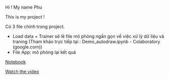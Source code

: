 Hi ! My name Phu

This is my project !

Có 3 file chính trong project.
 
- Load data + Trainer sẽ lẽ file mô phỏng ngắn gọn về việc xử lý dữ liệu và traning
(Tham khảo trực tiếp tại : Demo_autodraw.ipynb - Colaboratory (google.com))
- File App: mô phỏng lại kết quả

[Notebook](https://colab.research.google.com/drive/1aSfciE9msnYFWKnUkaFowD0npnLdxkM1#scrollTo=aR2Ws8jiJA3-)

[Watch the video](https://drive.google.com/file/d/18JTq-_9eOeDBeqKbQY0za9Ccrc_XhHQS/view?usp=sharing)
